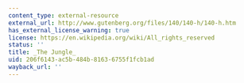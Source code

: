 ```yaml
---
content_type: external-resource
external_url: http://www.gutenberg.org/files/140/140-h/140-h.htm
has_external_license_warning: true
license: https://en.wikipedia.org/wiki/All_rights_reserved
status: ''
title: _The Jungle_
uid: 206f6143-ac5b-484b-8163-6755f1fcb1ad
wayback_url: ''
---
```

